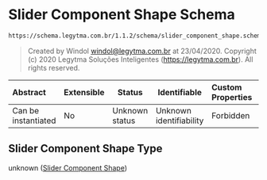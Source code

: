 # Slider Component Shape Schema

```txt
https://schema.legytma.com.br/1.1.2/schema/slider_component_shape.schema.json
```




> Created by Windol [windol@legytma.com.br](mailto:windol@legytma.com.br) at 23/04/2020.
> Copyright (c) 2020 Legytma Soluções Inteligentes (<https://legytma.com.br>). All rights reserved.
>

| Abstract            | Extensible | Status         | Identifiable            | Custom Properties | Additional Properties | Access Restrictions | Defined In                                                                                                |
| :------------------ | ---------- | -------------- | ----------------------- | :---------------- | --------------------- | ------------------- | --------------------------------------------------------------------------------------------------------- |
| Can be instantiated | No         | Unknown status | Unknown identifiability | Forbidden         | Allowed               | none                | [slider_component_shape.schema.json](../schema/slider_component_shape.schema.json) |

## Slider Component Shape Type

unknown ([Slider Component Shape](slider_component_shape.md))

